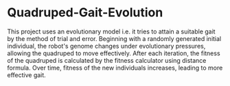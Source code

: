 # Quadruped-Gait-Evolution
This project uses an evolutionary model i.e. it tries to attain a suitable gait by the method of trial and error. 
Beginning with a randomly generated initial individual, the robot's genome changes under evolutionary pressures, allowing the quadruped to move effectively. 
After each iteration, the fitness of the quadruped is calculated by the fitness calculator using distance formula. 
Over time, fitness of the new individuals increases, leading to more effective gait.
